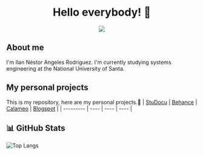 <h1 align="center">
  Hello everybody! 👋
</h1>

<p align="center" target="_blank">
  <img src="[https://c.tenor.com/DBqjevyA2o4AAAAd/bongo-cat-codes.gif](https://giphy.com/embed/qgQUggAC3Pfv687qPC)">
</p>

## About me 
I'm Ilan Néstor Angeles Rodriguez. I'm currently studying systems engineering at the National University of Santa.

## My personal projects

This is my repository, here are my personal projects.📂
| <a href="https://www.studocu.com/pe/user/11351365?origin=user-menu" target="_blank">StuDocu</a> | <a href="https://www.behance.net/ilanangelesrodriguez" target="_blank">Behance</a> | <a href="https://www.calameo.com/subscriptions/7024462" target="_blank">Calameo</a>  | <a href="https://ilanangelesrodriguez.blogspot.com/" target="_blank">Blogspot</a>  | 
| --------- | ----   | ----   | ----   | 

## 📊 GitHub Stats
 ![Top Langs](https://github-readme-stats.vercel.app/api/top-langs/?username=ilanangelesrodriguez&theme=github_dark&layout=compact)  

